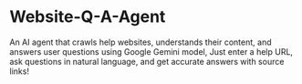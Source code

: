# Website-Q-A-Agent
An AI agent that crawls help websites, understands their content, and answers user questions using Google Gemini model, Just enter a help URL, ask questions in natural language, and get accurate answers with source links!
